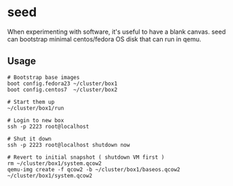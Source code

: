 seed
====

When experimenting with software, it's useful to have a blank canvas.
seed can bootstrap minimal centos/fedora OS disk that can run in qemu.

Usage
----------
    # Bootstrap base images
    boot config.fedora23 ~/cluster/box1
    boot config.centos7  ~/cluster/box2

    # Start them up
    ~/cluster/box1/run

    # Login to new box
    ssh -p 2223 root@localhost 

    # Shut it down
    ssh -p 2223 root@localhost shutdown now

    # Revert to initial snapshot ( shutdown VM first )
    rm ~/cluster/box1/system.qcow2
    qemu-img create -f qcow2 -b ~/cluster/box1/baseos.qcow2 ~/cluster/box1/system.qcow2

